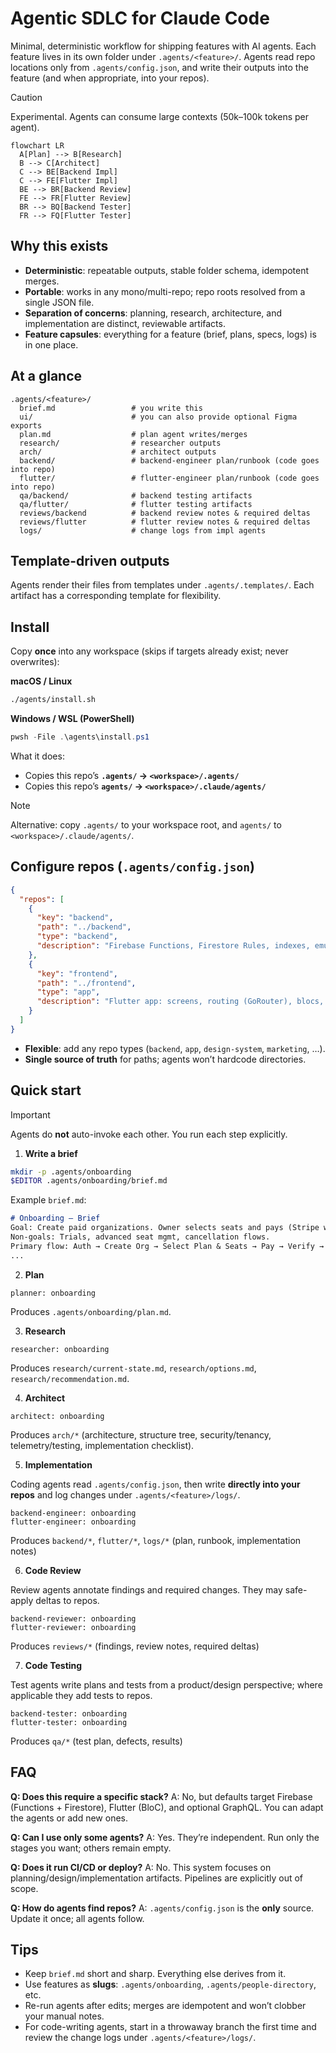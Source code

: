 # Agentic SDLC for Claude Code

Minimal, deterministic workflow for shipping features with AI agents. Each feature lives in its own folder under `.agents/<feature>/`. Agents read repo locations only from `.agents/config.json`, and write their outputs into the feature (and when appropriate, into your repos).

> [!CAUTION]
> Experimental. Agents can consume large contexts (50k–100k tokens per agent).

```mermaid
flowchart LR
  A[Plan] --> B[Research]
  B --> C[Architect]
  C --> BE[Backend Impl]
  C --> FE[Flutter Impl]
  BE --> BR[Backend Review]
  FE --> FR[Flutter Review]
  BR --> BQ[Backend Tester]
  FR --> FQ[Flutter Tester]
```

## Why this exists

* **Deterministic**: repeatable outputs, stable folder schema, idempotent merges.
* **Portable**: works in any mono/multi-repo; repo roots resolved from a single JSON file.
* **Separation of concerns**: planning, research, architecture, and implementation are distinct, reviewable artifacts.
* **Feature capsules**: everything for a feature (brief, plans, specs, logs) is in one place.

## At a glance

```
.agents/<feature>/
  brief.md                 # you write this
  ui/                      # you can also provide optional Figma exports
  plan.md                  # plan agent writes/merges
  research/                # researcher outputs
  arch/                    # architect outputs
  backend/                 # backend-engineer plan/runbook (code goes into repo)
  flutter/                 # flutter-engineer plan/runbook (code goes into repo)
  qa/backend/              # backend testing artifacts
  qa/flutter/              # flutter testing artifacts
  reviews/backend          # backend review notes & required deltas
  reviews/flutter          # flutter review notes & required deltas
  logs/                    # change logs from impl agents
```

## Template-driven outputs

Agents render their files from templates under `.agents/.templates/`. Each artifact has a corresponding template for flexibility.

## Install

Copy **once** into any workspace (skips if targets already exist; never overwrites):

**macOS / Linux**

```bash
./agents/install.sh
```

**Windows / WSL (PowerShell)**

```powershell
pwsh -File .\agents\install.ps1
```

What it does:

* Copies this repo’s **`.agents/` → `<workspace>/.agents/`**
* Copies this repo’s **`agents/` → `<workspace>/.claude/agents/`**

> [!NOTE]
> Alternative: copy `.agents/` to your workspace root, and `agents/` to `<workspace>/.claude/agents/`.

## Configure repos (`.agents/config.json`)

```json
{
  "repos": [
    {
      "key": "backend",
      "path": "../backend",
      "type": "backend",
      "description": "Firebase Functions, Firestore Rules, indexes, emulators."
    },
    {
      "key": "frontend",
      "path": "../frontend",
      "type": "app",
      "description": "Flutter app: screens, routing (GoRouter), blocs, repos, tests."
    }
  ]
}
```

* **Flexible**: add any repo types (`backend`, `app`, `design-system`, `marketing`, …).
* **Single source of truth** for paths; agents won’t hardcode directories.

## Quick start

> [!IMPORTANT]
> Agents do **not** auto-invoke each other. You run each step explicitly.

1. **Write a brief**

```bash
mkdir -p .agents/onboarding
$EDITOR .agents/onboarding/brief.md
```

Example `brief.md`:

```md
# Onboarding — Brief
Goal: Create paid organizations. Owner selects seats and pays (Stripe web / IAP mobile).
Non-goals: Trials, advanced seat mgmt, cancellation flows.
Primary flow: Auth → Create Org → Select Plan & Seats → Pay → Verify → Provision → Invite → Done.
...
```

2. **Plan**

```text
planner: onboarding
```

Produces `.agents/onboarding/plan.md`.

3. **Research**

```text
researcher: onboarding
```

Produces `research/current-state.md`, `research/options.md`, `research/recommendation.md`.

4. **Architect**

```text
architect: onboarding
```

Produces `arch/*` (architecture, structure tree, security/tenancy, telemetry/testing, implementation checklist).

5. **Implementation**

Coding agents read `.agents/config.json`, then write **directly into your repos** and log changes under `.agents/<feature>/logs/`.

  ```text
  backend-engineer: onboarding
  flutter-engineer: onboarding
  ```

Produces `backend/*`, `flutter/*`, `logs/*` (plan, runbook, implementation notes)

6. **Code Review**

Review agents annotate findings and required changes. They may safe-apply deltas to repos.

```text
backend-reviewer: onboarding
flutter-reviewer: onboarding
```

Produces `reviews/*` (findings, review notes, required deltas)

7. **Code Testing**

Test agents write plans and tests from a product/design perspective; where applicable they add tests to repos.

```text
backend-tester: onboarding
flutter-tester: onboarding
```

Produces `qa/*` (test plan, defects, results)

## FAQ

**Q: Does this require a specific stack?**
A: No, but defaults target Firebase (Functions + Firestore), Flutter (BloC), and optional GraphQL. You can adapt the agents or add new ones.

**Q: Can I use only some agents?**
A: Yes. They’re independent. Run only the stages you want; others remain empty.

**Q: Does it run CI/CD or deploy?**
A: No. This system focuses on planning/design/implementation artifacts. Pipelines are explicitly out of scope.

**Q: How do agents find repos?**
A: `.agents/config.json` is the **only** source. Update it once; all agents follow.

## Tips

* Keep `brief.md` short and sharp. Everything else derives from it.
* Use features as **slugs**: `.agents/onboarding`, `.agents/people-directory`, etc.
* Re-run agents after edits; merges are idempotent and won’t clobber your manual notes.
* For code-writing agents, start in a throwaway branch the first time and review the change logs under `.agents/<feature>/logs/`.

